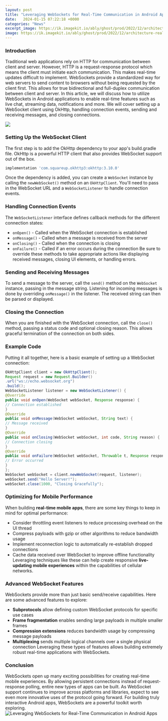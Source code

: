 ```yaml
---
layout: post
title: "Leveraging WebSockets for Real-Time Communication in Android Apps"
date:   2024-01-15 07:22:18 +0000
categories: "News"
excerpt_image: https://ik.imagekit.io/ably/ghost/prod/2022/12/architecture-realtime-chat-laravel-websockets--1-.png?tr=w-1520
image: https://ik.imagekit.io/ably/ghost/prod/2022/12/architecture-realtime-chat-laravel-websockets--1-.png?tr=w-1520
---
```


### Introduction
Traditional web applications rely on HTTP for communication between client and server. However, HTTP is a request-response protocol which means the client must initiate each communication. This makes real-time updates difficult to implement. WebSockets provide a standardized way for web servers to send content to browsers without being requested by the client first. This allows for true bidirectional and full-duplex communication between client and server. 
In this article, we will discuss how to utilize WebSockets in Android applications to enable real-time features such as live chat, streaming data, notifications and more. We will cover setting up a WebSocket client using OkHttp, handling connection events, sending and receiving messages, and closing connections.

![](https://www.ionos.co.uk/digitalguide/fileadmin/DigitalGuide/Schaubilder/visual-representation-of-how-websocket-works.png)
### Setting Up the WebSocket Client
The first step is to add the OkHttp dependency to your app's build.gradle file. OkHttp is a powerful HTTP client that also provides WebSocket support out of the box.
```groovy
implementation 'com.squareup.okhttp3:okhttp:3.10.0'
```
Once the dependency is added, you can create a `WebSocket` instance by calling the `newWebSocket()` method on an `OkHttpClient`. You'll need to pass in the WebSocket URL and a `WebSocketListener` to handle connection events.
### Handling Connection Events
The `WebSocketListener` interface defines callback methods for the different connection states:
- `onOpen()` - Called when the WebSocket connection is established  
- `onMessage()` - Called when a message is received from the server
- `onClosing()` - Called when the connection is closing 
- `onFailure()` - Called if an error occurs during the connection
Be sure to override these methods to take appropriate actions like displaying received messages, closing UI elements, or handling errors.
### Sending and Receiving Messages
To send a message to the server, call the `send()` method on the `WebSocket` instance, passing in the message string. 
Listening for incoming messages is done by overriding `onMessage()` in the listener. The received string can then be parsed or displayed.
### Closing the Connection
When you are finished with the WebSocket connection, call the `close()` method, passing a status code and optional closing reason. This allows graceful termination of the connection on both sides.
### Example Code
Putting it all together, here is a basic example of setting up a WebSocket connection:
```java
OkHttpClient client = new OkHttpClient();
Request request = new Request.Builder()
.url("ws://echo.websocket.org")
.build();
WebSocketListener listener = new WebSocketListener() {
@Override
public void onOpen(WebSocket webSocket, Response response) {
// Connection established
}
@Override 
public void onMessage(WebSocket webSocket, String text) {
// Message received    
}
@Override
public void onClosing(WebSocket webSocket, int code, String reason) {
// Connection closing
}
@Override
public void onFailure(WebSocket webSocket, Throwable t, Response response) {
// Error occurred  
}
};
WebSocket webSocket = client.newWebSocket(request, listener);
webSocket.send("Hello Server!"); 
webSocket.close(1000, "Closing Gracefully");
```
### Optimizing for Mobile Performance 
When building **real-time mobile apps**, there are some key things to keep in mind for optimal performance:
- Consider throttling event listeners to reduce processing overhead on the UI thread
- Compress payloads with gzip or other algorithms to reduce bandwidth usage
- Implement reconnection logic to automatically re-establish dropped connections
- Cache data received over WebSocket to improve offline functionality
Leveraging techniques like these can help create responsive **live-updating mobile experiences** within the capabilities of cellular networks.
### Advanced WebSocket Features
WebSockets provide more than just basic send/receive capabilities. Here are some advanced features to explore:
- **Subprotocols** allow defining custom WebSocket protocols for specific use cases
- **Frame fragmentation** enables sending large payloads in multiple smaller frames  
- **Compression extensions** reduces bandwidth usage by compressing message payloads
- **Multiplexing** sends multiple logical channels over a single physical connection
Leveraging these types of features allows building extremely robust real-time applications with WebSockets.
### Conclusion
WebSockets open up many exciting possibilities for creating real-time mobile experiences. By allowing persistent connections instead of request-response polling, entire new types of apps can be built. As WebSocket support continues to improve across platforms and libraries, expect to see even more innovative uses of the protocol going forward. For building truly interactive Android apps, WebSockets are a powerful toolkit worth exploring.
 ![Leveraging WebSockets for Real-Time Communication in Android Apps](https://ik.imagekit.io/ably/ghost/prod/2022/12/architecture-realtime-chat-laravel-websockets--1-.png?tr=w-1520)